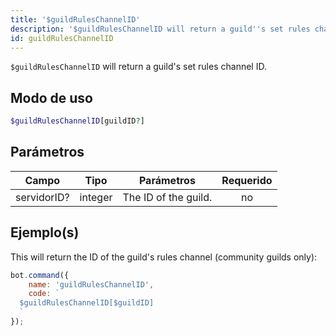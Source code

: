```yaml
---
title: '$guildRulesChannelID'
description: '$guildRulesChannelID will return a guild''s set rules channel ID.'
id: guildRulesChannelID
---
```


`$guildRulesChannelID` will return a guild's set rules channel ID.

## Modo de uso

```php
$guildRulesChannelID[guildID?]
```

## Parámetros

| Campo       | Tipo    | Parámetros           | Requerido |
| ----------- | ------- | -------------------- |:---------:|
| servidorID? | integer | The ID of the guild. |    no     |

## Ejemplo(s)

This will return the ID of the guild's rules channel (community guilds only):

```javascript
bot.command({
    name: 'guildRulesChannelID',
    code: `
  $guildRulesChannelID[$guildID]
  `
});
```
